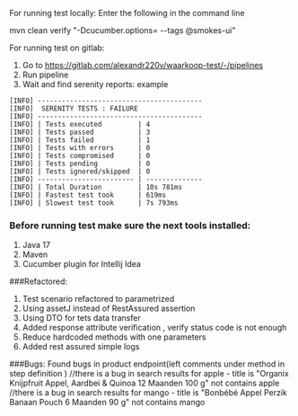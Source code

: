 For running test locally: Enter the following in the command line

mvn clean verify "-Dcucumber.options= --tags @smokes-ui" 

For running test on gitlab: 
1. Go to https://gitlab.com/alexandr220v/waarkoop-test/-/pipelines
2. Run pipeline
3. Wait and find serenity reports:  example

```
[INFO] -----------------------------------------
[INFO]  SERENITY TESTS : FAILURE
[INFO] -----------------------------------------
[INFO] | Tests executed         | 4
[INFO] | Tests passed           | 3
[INFO] | Tests failed           | 1
[INFO] | Tests with errors      | 0
[INFO] | Tests compromised      | 0
[INFO] | Tests pending          | 0
[INFO] | Tests ignored/skipped  | 0
[INFO] ------------------------ | --------------
[INFO] | Total Duration         | 10s 781ms
[INFO] | Fastest test took      | 619ms
[INFO] | Slowest test took      | 7s 793ms
```


### Before running test make sure the next tools installed: 
1. Java 17 
2. Maven 
3. Cucumber plugin for Intellij Idea


###Refactored:
1. Test scenario refactored to parametrized
2. Using assetJ instead of RestAssured assertion
3. Using DTO for tets data transfer 
4. Added response attribute verification , verify status code is not enough 
5. Reduce hardcoded methods with one parameters
6. Added rest assured simple logs 

###Bugs: Found bugs in product endpoint(left comments under method in step definition )
//there is a bug in search results for apple - title is "Organix Knijpfruit Appel, Aardbei & Quinoa 12 Maanden 100 g" not contains apple
//there is a bug in search results for mango - title is "Bonbébé Appel Perzik Banaan Pouch 6 Maanden 90 g" not contains mango



